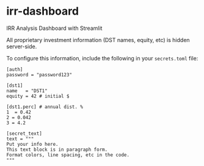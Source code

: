 # irr-dashboard
IRR Analysis Dashboard with Streamlit


All proprietary investment information (DST names, equity, etc) is hidden server-side.

To configure this information, include the following in your `secrets.toml` file:
```
[auth]
password = "password123"

[dst1]
name   = "DST1"
equity = 42 # initial $

[dst1.perc] # annual dist. %
1  = 0.42
2 = 0.042
3 = 4.2

[secret_text]
text = """
Put your info here.
This text block is in paragraph form.
Format colors, line spacing, etc in the code.
"""
```
